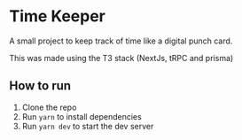 # Time Keeper

A small project to keep track of time like a digital punch card.

This was made using the T3 stack (NextJs, tRPC and prisma)

## How to run

1. Clone the repo
2. Run `yarn` to install dependencies
3. Run `yarn dev` to start the dev server
